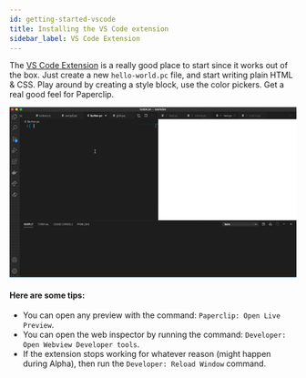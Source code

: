 ```yaml
---
id: getting-started-vscode
title: Installing the VS Code extension
sidebar_label: VS Code Extension
---
```


The [VS Code Extension](https://marketplace.visualstudio.com/items?itemName=crcn.paperclip-vscode) is a really good place to start since it works out of the box. Just create a new `hello-world.pc` file, and start writing plain HTML & CSS. Play around by creating a style block, use the color pickers.  Get a real good feel for Paperclip. 

![alt Realtime editing](/img/button-demo.gif)

#### Here are some tips:

- You can open any preview with the command: `Paperclip: Open Live Preview`.
- You can open the web inspector by running the command: `Developer: Open Webview Developer tools`.
- If the extension stops working for whatever reason (might happen during Alpha), then run the `Developer: Reload Window` command. 

